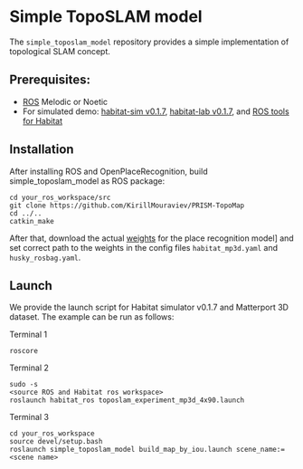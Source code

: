 # Simple TopoSLAM model

The `simple_toposlam_model` repository provides a simple implementation of topological SLAM concept.

## Prerequisites:
- [ROS](https://ros.org) Melodic or Noetic
- For simulated demo: [habitat-sim v0.1.7](https://github.com/facebookresearch/habitat-sim/tree/v0.1.7), [habitat-lab v0.1.7](https://github.com/facebookresearch/habitat-lab/tree/v0.1.7), and [ROS tools for Habitat](https://github.com/cnndepth/habitat_ros)

## Installation
After installing ROS and OpenPlaceRecognition, build simple_toposlam_model as ROS package:
```
cd your_ros_workspace/src
git clone https://github.com/KirillMouraviev/PRISM-TopoMap
cd ../..
catkin_make
```

After that, download the actual [weights](https://drive.google.com/file/d/1r4Nw0YqHC9PKiZXDmUAWZkOTvgporPnS/view?usp=sharing) for the place recognition model] and set correct path to the weights in the config files `habitat_mp3d.yaml` and `husky_rosbag.yaml`.

## Launch

We provide the launch script for Habitat simulator v0.1.7 and Matterport 3D dataset. The example can be run as follows:


Terminal 1
```
roscore
```

Terminal 2
```
sudo -s
<source ROS and Habitat ros workspace>
roslaunch habitat_ros toposlam_experiment_mp3d_4x90.launch
```

Terminal 3
```
cd your_ros_workspace
source devel/setup.bash
roslaunch simple_toposlam_model build_map_by_iou.launch scene_name:=<scene name>
```
